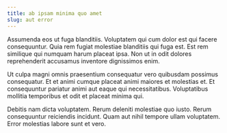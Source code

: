 ```yaml
---
title: ab ipsam minima quo amet
slug: aut error
---
```


Assumenda eos ut fuga blanditiis. Voluptatem qui cum dolor est qui facere consequuntur. Quia rem fugiat molestiae blanditiis qui fuga est. Est rem similique qui numquam harum placeat ipsa. Non ut in odit dolores reprehenderit accusamus inventore dignissimos enim.

Ut culpa magni omnis praesentium consequatur vero quibusdam possimus consequatur. Et et animi cumque placeat animi maiores et molestias et. Et consequuntur pariatur animi aut eaque qui necessitatibus. Voluptatibus mollitia temporibus et odit et placeat minima qui.

Debitis nam dicta voluptatem. Rerum deleniti molestiae quo iusto. Rerum consequuntur reiciendis incidunt. Quam aut nihil tempore ullam voluptatem. Error molestias labore sunt et vero.
